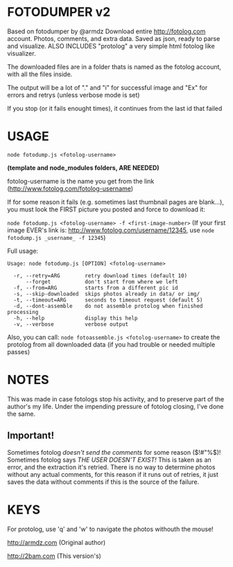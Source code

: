 
# FOTODUMPER v2
Based on fotodumper by @armdz
Download entire http://fotolog.com account. Photos, comments, and extra data.
Saved as json, ready to parse and visualize.
ALSO INCLUDES "protolog" a very simple html fotolog like visualizer.

The downloaded files are in a folder thats is named as the fotolog account, with all the files inside.

The output will be a lot of "." and "i" for successful image and "Ex" for errors and retrys (unless verbose mode is set)

If you stop (or it fails enought times), it continues from the last id that failed

# USAGE

`node fotodump.js <fotolog-username>`

**(template and node_modules folders, ARE NEEDED)**

fotolog-username is the name you get from the link (http://www.fotolog.com/fotolog-username)

If for some reason it fails (e.g. sometimes last thumbnail pages are blank...), you must look the FIRST picture you posted and force to download it:

`node fotodump.js <fotolog-username> -f <first-image-number>`
(If your first image EVER's link is: http://www.fotolog.com/username/12345, use `node fotodump.js _username_ -f 12345`)

Full usage:
```
Usage: node fotodump.js [OPTION] <fotolog-username>

  -r, --retry=ARG        retry download times (default 10)
      --forget           don't start from where we left
  -f, --from=ARG         starts from a different pic id
  -s, --skip-downloaded  skips photos already in data/ or img/
  -t, --timeout=ARG      seconds to timeout request (default 5)
  -d, --dont-assemble    do not assemble protolog when finished processing
  -h, --help             display this help
  -v, --verbose          verbose output
```
Also, you can call: ```node fotoassemble.js <fotolog-username>``` to create the protolog from all downloaded data (if you had trouble or needed multiple passes)

# NOTES
This was made in case fotologs stop his activity, and to preserve part of the author's my life.
Under the impending pressure of fotolog closing, I've done the same.

## Important!
Sometimes fotolog _doesn't send the comments_ for some reason ($!#"%$)! Sometimes fotolog says _THE USER DOESN'T EXIST!_
This is taken as an error, and the extraction it's retried.
There is no way to determine photos without any actual comments, for this reason if it runs out of retries, it just saves the data without comments if this is the source of the failure.

# KEYS
For protolog, use 'q' and 'w' to navigate the photos withouth the mouse!

http://armdz.com (Original author)

http://2bam.com (This version's)
